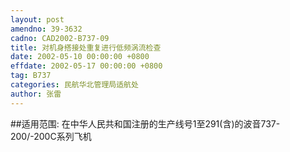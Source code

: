 ```yaml
---
layout: post
amendno: 39-3632
cadno: CAD2002-B737-09
title: 对机身搭接处重复进行低频涡流检查
date: 2002-05-10 00:00:00 +0800
effdate: 2002-05-17 00:00:00 +0800
tag: B737
categories: 民航华北管理局适航处
author: 张雷
---
```


##适用范围:
在中华人民共和国注册的生产线号1至291(含)的波音737-200/-200C系列飞机

